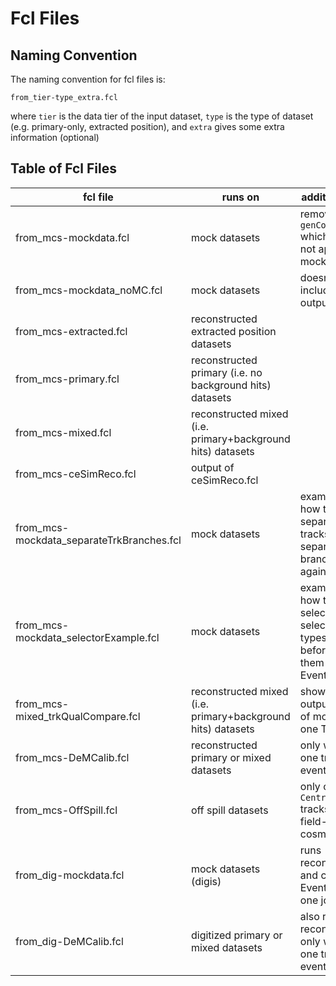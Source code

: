 # Fcl Files
## Naming Convention
The naming convention for fcl files is:

```
from_tier-type_extra.fcl
```

where ```tier``` is the data tier of the input dataset, ```type``` is the type of dataset (e.g. primary-only, extracted position), and ```extra``` gives some extra information (optional)

## Table of Fcl Files

| fcl file | runs on | additional info |
|----------|-----|-----|
| from_mcs-mockdata.fcl | mock datasets | removes ```genCountLogger``` which does not apply to mock datasets|
| from_mcs-mockdata_noMC.fcl | mock datasets | doesn't include MC in output |
| from_mcs-extracted.fcl | reconstructed extracted position datasets | |
| from_mcs-primary.fcl | reconstructed primary (i.e. no background hits) datasets | |
| from_mcs-mixed.fcl | reconstructed mixed (i.e. primary+background hits) datasets | |
| from_mcs-ceSimReco.fcl | output of ceSimReco.fcl | |
| from_mcs-mockdata_separateTrkBranches.fcl | mock datasets | example on how to separate the tracks into separate branches again|
| from_mcs-mockdata_selectorExample.fcl | mock datasets | example on how to use a selector to select certain types of tracks before putting them into the EventNtuple |
| from_mcs-mixed_trkQualCompare.fcl | reconstructed mixed (i.e. primary+background hits) datasets | shows how to output result of more than one TrkQual |
| from_mcs-DeMCalib.fcl | reconstructed primary or mixed datasets | only writes one track per event |
| from_mcs-OffSpill.fcl | off spill datasets | only contains ```CentralHelix``` tracks (i.e. field-on cosmics) |
| from_dig-mockdata.fcl | mock datasets (digis) | runs reconstruction and creates EventNtuple in one job |
| from_dig-DeMCalib.fcl | digitized primary or mixed datasets | also runs reconstruction, only writes one track per event |
